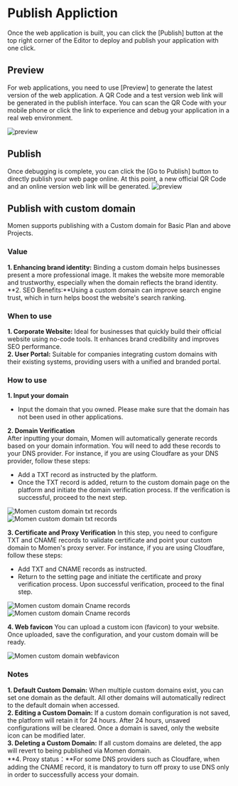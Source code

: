 

# Publish Appliction
Once the web application is built, you can click the [Publish] button at the top right corner of the Editor to deploy and publish your application with one click.



## Preview 
For web applications, you need to use [Preview] to generate the latest version of the web application. A QR Code and a test version web link will be generated in the publish interface. You can scan the QR Code with your mobile phone or click the link to experience and debug your application in a real web environment.

![preview](../.gitbook/assets/publish/preview.jpeg )

## Publish
Once debugging is complete, you can click the [Go to Publish] button to directly publish your web page online. At this point, a new official QR Code and an online version web link will be generated.
![preview](../.gitbook/assets/publish/publish.jpeg)


## Publish with custom domain
Momen supports publishing with a Custom domain for Basic Plan and above Projects. 

### Value
**1. Enhancing brand identity:** Binding a custom domain helps businesses present a more professional image. It makes the website more memorable and trustworthy, especially when the domain reflects the brand identity.
**2. SEO Benefits:**Using a custom domain can improve search engine trust, which in turn helps boost the website's search ranking.

### When to use
**1. Corporate Website:** Ideal for businesses that quickly build their official website using no-code tools. It enhances brand credibility and improves SEO performance.   
**2. User Portal:** Suitable for companies integrating custom domains with their existing systems, providing users with a unified and branded portal.

### How to use
**1. Input your domain**
- Input the domain that you owned. Please make sure that the domain has not been used in other applications.   

**2. Domain Verification**   
After inputting your domain, Momen will automatically generate records based on your domain information. You will need to add these records to your DNS provider. For instance, if you are using Cloudfare as your DNS provider, follow these steps:
- Add a TXT record as instructed by the platform.
- Once the TXT record is added, return to the custom domain page on the platform and initiate the domain verification process. If the verification is successful, proceed to the next step.

<figcaption><img src="../.gitbook/assets/publish/cd-1.png" alt="Momen custom domain txt records"><figcaption></figcaption></figure>
<figcaption><img src="../.gitbook/assets/publish/cd-2.png" alt="Momen custom domain txt records"><figcaption></figcaption></figure>

**3. Certificate and Proxy Verification**
In this step, you need to configure TXT and CNAME records to validate certificate and point your custom domain to Momen's proxy server. For instance, if you are using Cloudfare, follow these steps:
- Add TXT and CNAME records as instructed.
- Return to the setting page and initiate the certificate and proxy verification process. Upon successful verification, proceed to the final step.

<figcaption><img src="../.gitbook/assets/publish/cd-3.png" alt="Momen custom domain Cname records"><figcaption></figcaption></figure>
<figcaption><img src="../.gitbook/assets/publish/cd-4.png" alt="Momen custom domain Cname records"><figcaption></figcaption></figure>

**4. Web favicon**
You can upload a custom icon (favicon) to your website. Once uploaded, save the configuration, and your custom domain will be ready.

<figcaption><img src="../.gitbook/assets/publish/cd-5.png" alt="Momen custom domain webfavicon"><figcaption></figcaption></figure>

### Notes
**1. Default Custom Domain:** When multiple custom domains exist, you can set one domain as the default. All other domains will automatically redirect to the default domain when accessed.   
**2. Editing a Custom Domain:** If a custom domain configuration is not saved, the platform will retain it for 24 hours. After 24 hours, unsaved configurations will be cleared. Once a domain is saved, only the website icon can be modified later.   
**3. Deleting a Custom Domain:** If all custom domains are deleted, the app will revert to being published via Momen domain.   
**4. Proxy status：**For some DNS providers such as Cloudfare, when adding the CNAME record, it is mandatory to turn off proxy to use DNS only in order to successfully access your domain.